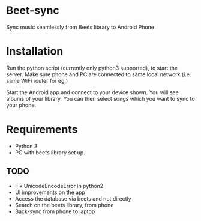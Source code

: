 # Beet-sync

Sync music seamlessly from Beets library to Android Phone

# Installation

Run the python script (currently only python3 supported), to start the server.
Make sure phone and PC are connected to same local network (i.e. same WiFi router for eg.)

Start the Android app and connect to your device shown. You will see albums
of your library. You can then select songs which you want to sync to your phone.

# Requirements

 - Python 3
 - PC with beets library set up.

## TODO

 - Fix UnicodeEncodeError in python2
 - UI improvements on the app
 - Access the database via beets and not directly
 - Search on the beets library, from phone
 - Back-sync from phone to laptop
